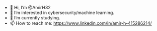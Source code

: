 - 👋 Hi, I’m @AmirH32
- 👀 I’m interested in cybersecurity/machine learning.
- 🌱 I’m currently studying.
- 📫 How to reach me: https://www.linkedin.com/in/amir-h-415286214/

<!---
AmirH32/AmirH32 is a ✨ special ✨ repository because its `README.md` (this file) appears on your GitHub profile.
You can click the Preview link to take a look at your changes.
--->
